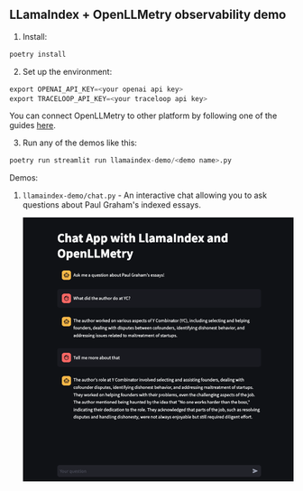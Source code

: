 ## LLamaIndex + OpenLLMetry observability demo

1. Install:

```python
poetry install
```

2. Set up the environment:

```python
export OPENAI_API_KEY=<your openai api key>
export TRACELOOP_API_KEY=<your traceloop api key>
```

You can connect OpenLLMetry to other platform by following one of the guides [here](https://www.traceloop.com/docs/openllmetry/integrations/introduction).

3. Run any of the demos like this:

```python
poetry run streamlit run llamaindex-demo/<demo name>.py
```

Demos:

1. `llamaindex-demo/chat.py` - An interactive chat allowing you to ask questions about Paul Graham's indexed essays.

   <img width="600" src="https://raw.githubusercontent.com/traceloop/llamaindex-demo/main/img/chat.png">

